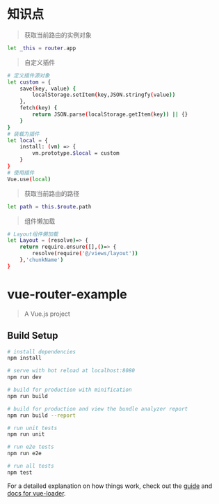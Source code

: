# 知识点
> 获取当前路由的实例对象
``` bash
let _this = router.app
```
> 自定义插件
``` bash
# 定义插件源对象
let custom = {
    save(key, value) {
        localStorage.setItem(key,JSON.stringfy(value))
    },
    fetch(key) {
        return JSON.parse(localStorage.getItem(key)) || {}
    }
}
# 装载为插件
let local = {
    install: (vm) => {
        vm.prototype.$local = custom
    }
}
# 使用插件
Vue.use(local)
```
> 获取当前路由的路径
``` bash
let path = this.$route.path 
```
> 组件懒加载
``` bash
# Layout组件懒加载
let Layout = (resolve)=> {
    return require.ensure([],()=> {
        resolve(require('@/views/layout'))
    },'chunkName')
}
```

# vue-router-example

> A Vue.js project

## Build Setup

``` bash
# install dependencies
npm install

# serve with hot reload at localhost:8080
npm run dev

# build for production with minification
npm run build

# build for production and view the bundle analyzer report
npm run build --report

# run unit tests
npm run unit

# run e2e tests
npm run e2e

# run all tests
npm test
```

For a detailed explanation on how things work, check out the [guide](http://vuejs-templates.github.io/webpack/) and [docs for vue-loader](http://vuejs.github.io/vue-loader).
